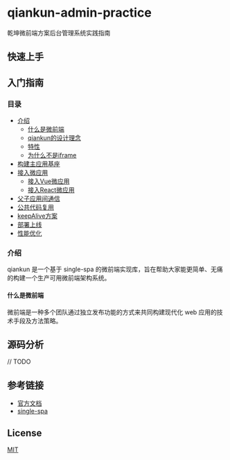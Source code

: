 # qiankun-admin-practice
乾坤微前端方案后台管理系统实践指南

## 快速上手

## 入门指南
### 目录
- [介绍](https://qiankun.umijs.org/zh/guide#%E4%BB%8B%E7%BB%8D)
  - [什么是微前端](#1-1)
  - [qiankun的设计理念](#1-2)
  - [特性](#1-3)
  - [为什么不是iframe](#1-4)
- [构建主应用基座](#2)
- [接入微应用](#3)
  - [接入Vue微应用](#3-1)
  - [接入React微应用](#3-2)
- [父子应用间通信](#4)
- [公共代码复用](#5)
- [keepAlive方案](#6)
- [部署上线](#7)
- [性能优化](#8)
### <span id="1"> 介绍</span>
qiankun 是一个基于 single-spa 的微前端实现库，旨在帮助大家能更简单、无痛的构建一个生产可用微前端架构系统。
#### <span id="1-1"> 什么是微前端</span>
微前端是一种多个团队通过独立发布功能的方式来共同构建现代化 web 应用的技术手段及方法策略。
## 源码分析
// TODO

## 参考链接
- [官方文档](https://qiankun.umijs.org/zh/guide)
- [single-spa](https://github.com/single-spa/single-spa)
## License
[MIT](./LICENSE)

